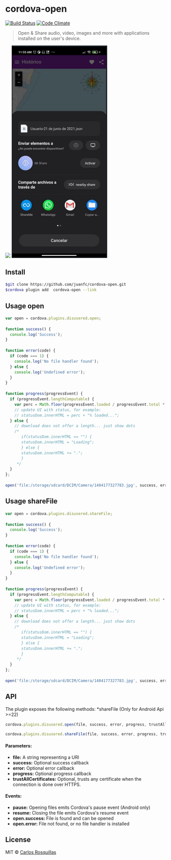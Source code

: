 cordova-open
====

[![Build Status](https://travis-ci.org/disusered/cordova-open.svg)](https://travis-ci.org/disusered/cordova-open) [![Code Climate](https://codeclimate.com/github/disusered/cordova-open/badges/gpa.svg)](https://codeclimate.com/github/disusered/cordova-open) 

> Open & Share audio, video, images and more with applications installed on the user's device.

<img src="https://raw.githubusercontent.com/disusered/cordova-open/docs/open.png" width="300px" />
<img src="https://github.com/juanfc/cordova-open/blob/develop/shareFile.png" width="300px" />

## Install

```bash
$git clone https://github.com/juanfc/cordova-open.git
$cordova plugin add  cordova-open --link
```

## Usage open

```javascript
var open = cordova.plugins.disusered.open;

function success() {
  console.log('Success');
}

function error(code) {
  if (code === 1) {
    console.log('No file handler found');
  } else {
    console.log('Undefined error');
  }
}

function progress(progressEvent) {
  if (progressEvent.lengthComputable) {
    var perc = Math.floor(progressEvent.loaded / progressEvent.total * 100);
    // update UI with status, for example:
    // statusDom.innerHTML = perc + "% loaded...";
  } else {
    // download does not offer a length... just show dots
    /*
       if(statusDom.innerHTML == "") {
       statusDom.innerHTML = "Loading";
       } else {
       statusDom.innerHTML += ".";
       }
     */
  }
};

open('file:/storage/sdcard/DCIM/Camera/1404177327783.jpg', success, error, progress);
```

## Usage shareFile

```javascript
var open = cordova.plugins.disusered.shareFile;

function success() {
  console.log('Success');
}

function error(code) {
  if (code === 1) {
    console.log('No file handler found');
  } else {
    console.log('Undefined error');
  }
}

function progress(progressEvent) {
  if (progressEvent.lengthComputable) {
    var perc = Math.floor(progressEvent.loaded / progressEvent.total * 100);
    // update UI with status, for example:
    // statusDom.innerHTML = perc + "% loaded...";
  } else {
    // download does not offer a length... just show dots
    /*
       if(statusDom.innerHTML == "") {
       statusDom.innerHTML = "Loading";
       } else {
       statusDom.innerHTML += ".";
       }
     */
  }
};

open('file:/storage/sdcard/DCIM/Camera/1404177327783.jpg', success, error, progress);
```

## API
The plugin exposes the following methods:
*shareFile (Only for Android Api >=22)

```javascript
cordova.plugins.disusered.open(file, success, error, progress, trustAllCertificates)
```
```javascript
cordova.plugins.disusered.shareFile(file, success, error, progress, trustAllCertificates)
```

#### Parameters:
* __file:__ A string representing a URI
* __success:__ Optional success callback
* __error:__ Optional error callback
* __progress:__ Optional progress callback
* __trustAllCertificates:__ Optional, trusts any certificate when the connection is done over HTTPS.

#### Events:
* __pause:__ Opening files emits Cordova's pause event (Android only)
* __resume:__ Closing the file emits Cordova's resume event
* __open.success:__ File is found and can be opened
* __open.error:__ File not found, or no file handler is installed

## License



MIT © [Carlos Rosquillas](http://carlosanton.io)
